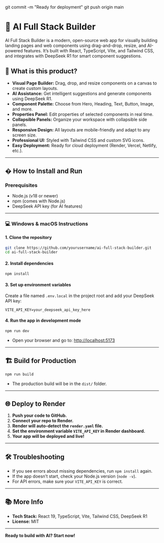 git commit -m "Ready for deployment"
git push origin main

# 🧠 AI Full Stack Builder

AI Full Stack Builder is a modern, open-source web app for visually building landing pages and web components using drag-and-drop, resize, and AI-powered features. It’s built with React, TypeScript, Vite, and Tailwind CSS, and integrates with DeepSeek R1 for smart component suggestions.

## 🚀 What is this product?

- **Visual Page Builder:** Drag, drop, and resize components on a canvas to create custom layouts.
- **AI Assistance:** Get intelligent suggestions and generate components using DeepSeek R1.
- **Component Palette:** Choose from Hero, Heading, Text, Button, Image, and more.
- **Properties Panel:** Edit properties of selected components in real time.
- **Collapsible Panels:** Organize your workspace with collapsible side panels.
- **Responsive Design:** All layouts are mobile-friendly and adapt to any screen size.
- **Professional UI:** Styled with Tailwind CSS and custom SVG icons.
- **Easy Deployment:** Ready for cloud deployment (Render, Vercel, Netlify, etc.).

---

## �️ How to Install and Run

### Prerequisites

- Node.js (v18 or newer)
- npm (comes with Node.js)
- DeepSeek API key (for AI features)

---

### 💻 Windows & macOS Instructions

#### 1. **Clone the repository**

```bash
git clone https://github.com/yourusername/ai-full-stack-builder.git
cd ai-full-stack-builder
```

#### 2. **Install dependencies**

```bash
npm install
```

#### 3. **Set up environment variables**

Create a file named `.env.local` in the project root and add your DeepSeek API key:

```
VITE_API_KEY=your_deepseek_api_key_here
```

#### 4. **Run the app in development mode**

```bash
npm run dev
```

- Open your browser and go to: [http://localhost:5173](http://localhost:5173)

---

## 🏗️ Build for Production

```bash
npm run build
```

- The production build will be in the `dist/` folder.

---

## 🌐 Deploy to Render

1. **Push your code to GitHub.**
2. **Connect your repo to Render.**
3. **Render will auto-detect the `render.yaml` file.**
4. **Set the environment variable `VITE_API_KEY` in Render dashboard.**
5. **Your app will be deployed and live!**

---

## 🛠️ Troubleshooting

- If you see errors about missing dependencies, run `npm install` again.
- If the app doesn’t start, check your Node.js version (`node -v`).
- For API errors, make sure your `VITE_API_KEY` is correct.

---

## 📚 More Info

- **Tech Stack:** React 19, TypeScript, Vite, Tailwind CSS, DeepSeek R1
- **License:** MIT

---

**Ready to build with AI? Start now!**
